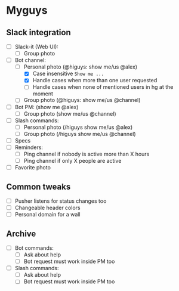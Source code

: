 # Myguys

## Slack integration
- [ ] Slack-it (Web UI):
    - [ ] Group photo
- [ ] Bot channel:
    - [ ] Personal photo (@higuys: show me/us @alex)
        - [x] Case insensitive `Show me ...`
        - [x] Handle cases when more than one user requested
        - [ ] Handle cases when none of mentioned users in hg at the moment
    - [ ] Group photo (@higuys: show me/us @channel)
- [ ] Bot PM: (show me @alex)
    - [ ] Group photo (show me/us @channel)
- [ ] Slash commands:
    - [ ] Personal photo (/higuys show me/us @alex)
    - [ ] Group photo (/higuys show me/us @channel)
- [ ] Specs
- [ ] Reminders:
    - [ ] Ping channel if nobody is active more than X hours
    - [ ] Ping channel if only X people are active
- [ ] Favorite photo

## Common tweaks
- [ ] Pusher listens for status changes too
- [ ] Changeable header colors
- [ ] Personal domain for a wall

## Archive

- [ ] Bot commands:
    - [ ] Ask about help
    - [ ] Bot request must work inside PM too
- [ ] Slash commands:
    - [ ] Ask about help
    - [ ] Bot request must work inside PM too
